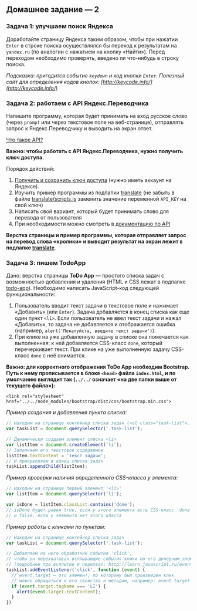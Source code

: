 ## Домашнее задание — 2

### Задача 1: улучшаем поиск Яндекса
Доработайте страницу Яндекса таким образом, чтобы при нажатии `Enter` в строке поиска осуществлялся бы переход к результатам на `yandex.ru` (по аналогии с нажатием на кнопку «Найти»). Перед переходом необходимо проверять, введено ли что-нибудь в строку поиска.

*Подсказка: пригодится событие `keydown` и код кнопки `Enter`. Полезный сайт для определения кодов кнопок: [http://keycode.info/](http://keycode.info/)*

### Задача 2: работаем с API Яндекс.Переводчика
Напишите программу, которая будет принимать на вход русское слово (через `prompt` или через текстовое поле на веб-странице), отправлять запрос к Яндекс.Переводчику и выводить на экран ответ.

[Что такое API?](https://mkdev.me/posts/chto-takoe-api-v-veb-prilozheniyah-i-zachem-on-nuzhen)

**Важно: чтобы работать с API Яндекс.Переводчика, нужно получить ключ доступа.**

Порядок действий:

1. [Получить и сохранить ключ доступа](https://tech.yandex.ru/keys/get/?service=trnsl) (нужно иметь аккаунт на Яндексе).
2. Изучить пример программы из подпапки [translate](translate/) (не забыть в файле [translate/scripts.js](translate/scripts.js) заменить значение переменной `API_KEY` на свой ключ)
3. Написать свой вариант, который будет принимать слово для перевода от пользователя
4. При необходимости можно смотреть в [документацию по API](https://tech.yandex.ru/translate/doc/dg/reference/translate-docpage/)

**Верстка страницы и пример программы, которая отправляет запрос на перевод слова «кролики» и выводит результат на экран лежит в подпапке [translate](translate/)**.

### Задача 3: пишем TodoApp
Дано: верстка страницы **ToDo App** — простого списка задач с возможностью добавления и удаления (HTML и CSS лежат в подпапке [todo-app](todo-app/)). Необходимо написать JavaScript-код следующей функциональности:

1. Пользователь вводит текст задачи в текстовое поле и нажимает «Добавить» (или `Enter`). Задача добавляется в конец списка как еще один пункт `<li>`. Если пользователь не ввел текст задачи и нажал «Добавить», то задача не добавляется и отображается ошибка (например, `alert('Пожалуйста, введите текст задачи')`).
2. При клике на уже добавленную задачу в списке она помечается как выполненная: к ней добавляется CSS-класс `done`, который перечеркивает текст. При клике на уже выполненную задачу CSS-класс `done` с неё снимается.

**Важно: для корректного отображения ToDo App необходим Bootstrap. Путь к нему прописывается в блоке `<head>` файла `index.html`, и по умолчанию выглядит так (`../../` означает «на две папки выше от текущего файла»):**
```
<link rel="stylesheet" href="../../node_modules/bootstrap/dist/css/bootstrap.min.css">
```

*Пример создания и добавления пункта списка:*
```js
// Находим на странице контейнер списка задач (<ol class="task-list">...</ol>)
var taskList = document.querySelector('.task-list');

// Динамически создаем элемент списка <li>
var listItem = document.createElement('li');
// Заполняем его текстовое содержимое
listItem.textContent = 'текст задачи';
// И прикрепляем в конец списка задач
taskList.appendChild(listItem);
```

*Пример проверки наличия определенного CSS-класса у элемента:*
```js
// Находим на странице первый элемент '<li>'
var listItem = document.querySelector('li');

var isDone = listItem.classList.contains('done');
// isDone будет равен true, если у этого элемента есть CSS-класс 'done',
// и false, если у элемента нет этого класса
```

*Пример работы с кликами по пунктам:*
```js
// Находим на странице контейнер списка задач
var taskList = document.querySelector('.task-list');

// Добавляем на него обработчик события 'click',
// чтобы он перехватывал всплывающие события-клики по его дочерним элементам
// (подробнее про всплытие и перехват: http://learn.javascript.ru/event-bubbling)
taskList.addEventListener('click', function (event) {
  // event.target — это элемент, по которому был произведен клик
  // можно обращаться к его свойства и методам, например: event.target.classList
  if (event.target.tagName === 'LI') {
    alert(event.target.textContent);
  }
})
```
